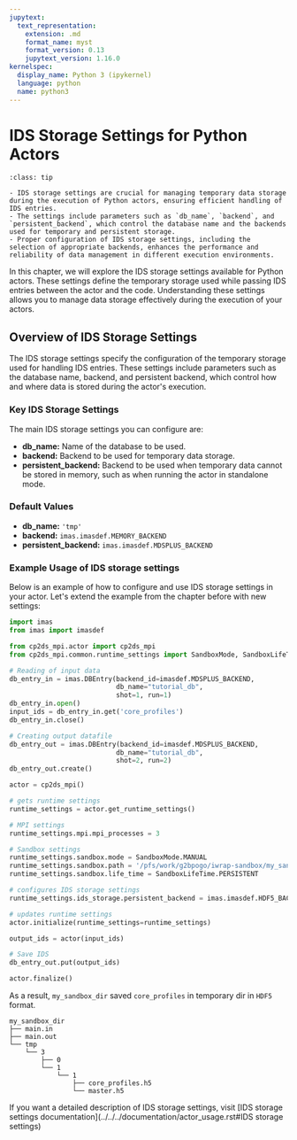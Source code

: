 ```yaml
---
jupytext:
  text_representation:
    extension: .md
    format_name: myst
    format_version: 0.13
    jupytext_version: 1.16.0
kernelspec:
  display_name: Python 3 (ipykernel)
  language: python
  name: python3
---
```


# IDS Storage Settings for Python Actors

```{admonition} Key takeaways
:class: tip

- IDS storage settings are crucial for managing temporary data storage during the execution of Python actors, ensuring efficient handling of IDS entries.
- The settings include parameters such as `db_name`, `backend`, and `persistent_backend`, which control the database name and the backends used for temporary and persistent storage.
- Proper configuration of IDS storage settings, including the selection of appropriate backends, enhances the performance and reliability of data management in different execution environments.
```

In this chapter, we will explore the IDS storage settings available for Python actors. These settings define the temporary storage used while passing IDS entries between the actor and the code. Understanding these settings allows you to manage data storage effectively during the execution of your actors.

## Overview of IDS Storage Settings

The IDS storage settings specify the configuration of the temporary storage used for handling IDS entries. These settings include parameters such as the database name, backend, and persistent backend, which control how and where data is stored during the actor's execution.

### Key IDS Storage Settings

The main IDS storage settings you can configure are:

- **db_name:** Name of the database to be used.
- **backend:** Backend to be used for temporary data storage.
- **persistent_backend:** Backend to be used when temporary data cannot be stored in memory, such as when running the actor in standalone mode.

### Default Values

- **db_name:** `'tmp'`
- **backend:** `imas.imasdef.MEMORY_BACKEND`
- **persistent_backend:** `imas.imasdef.MDSPLUS_BACKEND`

### Example Usage of IDS storage settings

Below is an example of how to configure and use IDS storage settings in your actor. Let's extend the example from the chapter before with new settings:

```python
import imas
from imas import imasdef

from cp2ds_mpi.actor import cp2ds_mpi
from cp2ds_mpi.common.runtime_settings import SandboxMode, SandboxLifeTime

# Reading of input data
db_entry_in = imas.DBEntry(backend_id=imasdef.MDSPLUS_BACKEND,
                           db_name="tutorial_db",
                           shot=1, run=1)
db_entry_in.open()
input_ids = db_entry_in.get('core_profiles')
db_entry_in.close()

# Creating output datafile
db_entry_out = imas.DBEntry(backend_id=imasdef.MDSPLUS_BACKEND,
                           db_name="tutorial_db",
                           shot=2, run=2)
db_entry_out.create()

actor = cp2ds_mpi()

# gets runtime settings
runtime_settings = actor.get_runtime_settings()

# MPI settings
runtime_settings.mpi.mpi_processes = 3

# Sandbox settings
runtime_settings.sandbox.mode = SandboxMode.MANUAL
runtime_settings.sandbox.path = '/pfs/work/g2bpogo/iwrap-sandbox/my_sandbox_dir'
runtime_settings.sandbox.life_time = SandboxLifeTime.PERSISTENT

# configures IDS storage settings
runtime_settings.ids_storage.persistent_backend = imas.imasdef.HDF5_BACKEND

# updates runtime settings
actor.initialize(runtime_settings=runtime_settings)

output_ids = actor(input_ids)

# Save IDS
db_entry_out.put(output_ids)

actor.finalize()
```

As a result, `my_sandbox_dir` saved `core_profiles` in temporary dir in `HDF5` format.

```
my_sandbox_dir
├── main.in
├── main.out
└── tmp
    └── 3
        ├── 0
        └── 1
            └── 1
                ├── core_profiles.h5
                └── master.h5
```

If you want a detailed description of IDS storage settings, visit [IDS storage settings documentation](../../../documentation/actor_usage.rst#IDS storage settings)